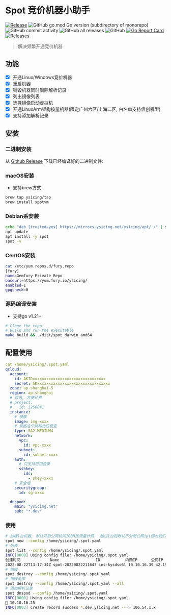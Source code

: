 # Spot 竞价机器小助手

[![Release](https://github.com/ysicing/spot/actions/workflows/release.yml/badge.svg)](https://github.com/ysicing/spot/actions/workflows/release.yml)
![GitHub go.mod Go version (subdirectory of monorepo)](https://img.shields.io/github/go-mod/go-version/ysicing/spot?filename=go.mod&style=flat-square)
![GitHub commit activity](https://img.shields.io/github/commit-activity/w/ysicing/spot?style=flat-square)
![GitHub all releases](https://img.shields.io/github/downloads/ysicing/spot/total?style=flat-square)
![GitHub](https://img.shields.io/github/license/ysicing/spot?style=flat-square)
[![Go Report Card](https://goreportcard.com/badge/github.com/ysicing/spot)](https://goreportcard.com/report/github.com/ysicing/spot)
[![Releases](https://img.shields.io/github/release-pre/ysicing/spot.svg)](https://github.com/ysicing/spot/releases)

> 解决频繁开通竞价机器

## 功能

- [x] 开通Linux/Windows竞价机器
- [x] 重启机器
- [x] 销毁机器同时删除解析记录
- [x] 列出镜像列表
- [x] 选择镜像启动虚拟机
- [x] 开通LinuxArm架构按量机器(限定广州六区/上海二区, 白名单支持信创机型)
- [x] 支持添加解析记录

## 安装

### 二进制安装

从 [Github Release](https://github.com/ysicing/spot/releases) 下载已经编译好的二进制文件:

### macOS安装

- 支持brew方式

```bash
brew tap ysicing/tap
brew install spotvm
```

### Debian系安装

```bash
echo "deb [trusted=yes] https://mirrors.ysicing.net/ysicing/apt/ /" | sudo tee /etc/apt/sources.list.d/ysicing.list
apt update
apt install -y spot
spot -v
```

### CentOS安装

```bash
cat /etc/yum.repos.d/fury.repo
[fury]
name=Gemfury Private Repo
baseurl=https://yum.fury.io/ysicing/
enabled=1
gpgcheck=0
```

### 源码编译安装

- 支持go v1.21+

```bash
# Clone the repo
# Build and run the executable
make build && ./dist/spot_darwin_amd64
```

## 配置使用

```yaml
cat /home/ysicing/.spot.yaml
qcloud:
  account:
    id: AKIDxxxxxxxxxxxxxxxxxxxxxxxxxxxxxxxx
    secret: AKxxxxxxxxxxxxxxxxxxxxxxxxxxxxxxxx
  zone: ap-shanghai-5
  region: ap-shanghai
  # 可选, 方便计费
  # project:
  #   id: 1250841
  instance:
    # 镜像
    image: img-xxxx
    # 规格这个规格比较便宜
    type: SA2.MEDIUM4
    network:
      vpc:
        id: vpc-xxxx
      subnet:
        id: subnet-xxxx
    auth:
      # 只支持密钥登录
      sshkey:
        ids:
          - skey-xxxx
    # 安全组
    securitygroup:
      id: sg-xxxx

  dnspod:
    main: "ysicing.net"
    sub: "*.dev"
```

### 使用

```bash
# 创建1台机器, 默认开启公网访问100M按流量计费， 超过1台则默认不分配公网ip(因为我们环境默认nat出去)
spot new --config /home/ysicing/.spot.yaml
# 列表
spot list --config /home/ysicing/.spot.yaml
INFO[0000] Using config file: /home/ysicing/.spot.yaml
创建时间             Name                ID           内网IP      公网IP         规格        类型     状态
2022-08-22T13:17:34Z spot-20220822211647 ins-kysdso6l 10.10.16.39 42.192.202.136 SA2.MEDIUM4 SPOTPAID RUNNING
# 销毁
spot destroy --config /home/ysicing/.spot.yaml
# 销毁全部
spot destroy --config /home/ysicing/.spot.yaml --all
# 添加解析记录
spot dnspod --config /home/ysicing/.spot.yaml
INFO[0000] Using config file: /home/ysicing/.spot.yaml
🎉 10.10.16.25
INFO[0003] create record success *.dev.ysicing.net ---> 106.54.x.x
```
